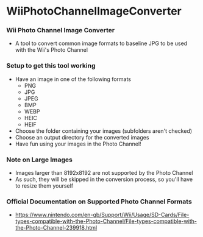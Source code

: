 # WiiPhotoChannelImageConverter

### Wii Photo Channel Image Converter
* A tool to convert common image formats to baseline JPG to be used with the Wii's Photo Channel

### Setup to get this tool working
* Have an image in one of the following formats
  * PNG
  * JPG
  * JPEG
  * BMP
  * WEBP
  * HEIC
  * HEIF
* Choose the folder containing your images (subfolders aren't checked)
* Choose an output directory for the converted images
* Have fun using your images in the Photo Channel!

### Note on Large Images
* Images larger than 8192x8192 are not supported by the Photo Channel
* As such, they will be skipped in the conversion process, so you'll have to resize them yourself

### Official Documentation on Supported Photo Channel Formats
* https://www.nintendo.com/en-gb/Support/Wii/Usage/SD-Cards/File-types-compatible-with-the-Photo-Channel/File-types-compatible-with-the-Photo-Channel-239918.html